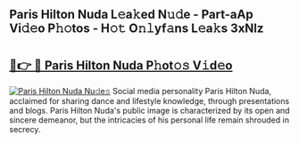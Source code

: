 ## Paris Hilton Nuda L𝚎a𝚔ed N𝚞𝚍e - Part-aAp Vi𝚍𝚎o P𝚑𝚘tos - H𝚘𝚝 O𝚗𝚕yf𝚊ns L𝚎a𝚔s 3xNlz

# <h2><a href="http://kf3vdq.oniu.top/?m=Paris+Hilton+Nuda">🔗👉 🔴 Paris Hilton Nuda P𝚑ot𝚘𝚜 V𝚒d𝚎o</a></h2>

[![Paris Hilton Nuda Nu𝚍e𝚜](https://i.imgur.com/0qMVB7G.gif)](http://kf3vdq.oniu.top/?m=Paris+Hilton+Nuda)
Social media personality Paris Hilton Nuda, acclaimed for sharing dance and lifestyle knowledge, through presentations and blogs. Paris Hilton Nuda's public image is characterized by its open and sincere demeanor, but the intricacies of his personal life remain shrouded in secrecy.  
